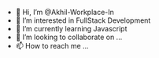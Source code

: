 - 👋 Hi, I’m @Akhil-Workplace-In
- 👀 I’m interested in FullStack Development
- 🌱 I’m currently learning Javascript
- 💞️ I’m looking to collaborate on ...
- 📫 How to reach me ...

<!---
Akhil-Workplace-In/Akhil-Workplace-In is a ✨ special ✨ repository because its `README.md` (this file) appears on your GitHub profile.
You can click the Preview link to take a look at your changes.
--->
